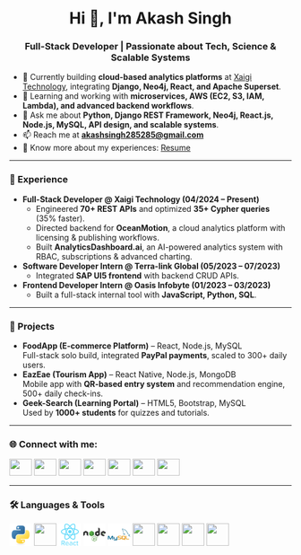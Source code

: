<h1 align="center">Hi 👋, I'm Akash Singh</h1>
<h3 align="center">Full-Stack Developer | Passionate about Tech, Science & Scalable Systems</h3>

- 🔭 Currently building **cloud-based analytics platforms** at [Xaigi Technology](https://xaigi.com), integrating **Django, Neo4j, React, and Apache Superset**.
- 🌱 Learning and working with **microservices, AWS (EC2, S3, IAM, Lambda), and advanced backend workflows**.
- 💬 Ask me about **Python, Django REST Framework, Neo4j, React.js, Node.js, MySQL, API design, and scalable systems**.
- 📫 Reach me at **akashsingh285285@gmail.com**
- 📄 Know more about my experiences: [Resume](https://drive.google.com/file/d/1zST2uN5fzpL1sxaqHJrWfrQDlHwewbRr/view?usp=share_link)

---

### 🚀 Experience
- **Full-Stack Developer @ Xaigi Technology (04/2024 – Present)**
  - Engineered **70+ REST APIs** and optimized **35+ Cypher queries** (35% faster).
  - Directed backend for **OceanMotion**, a cloud analytics platform with licensing & publishing workflows.
  - Built **AnalyticsDashboard.ai**, an AI-powered analytics system with RBAC, subscriptions & advanced charting.
- **Software Developer Intern @ Terra-link Global (05/2023 – 07/2023)**
  - Integrated **SAP UI5 frontend** with backend CRUD APIs.
- **Frontend Developer Intern @ Oasis Infobyte (01/2023 – 03/2023)**
  - Built a full-stack internal tool with **JavaScript, Python, SQL**.

---

### 📌 Projects
- **FoodApp (E-commerce Platform)** – React, Node.js, MySQL  
  Full-stack solo build, integrated **PayPal payments**, scaled to 300+ daily users.
- **EazEae (Tourism App)** – React Native, Node.js, MongoDB  
  Mobile app with **QR-based entry system** and recommendation engine, 500+ daily check-ins.
- **Geek-Search (Learning Portal)** – HTML5, Bootstrap, MySQL  
  Used by **1000+ students** for quizzes and tutorials.

---

### 🌐 Connect with me:
<p align="left">
<a href="https://twitter.com/akash_dilkash" target="blank"><img src="https://raw.githubusercontent.com/rahuldkjain/github-profile-readme-generator/master/src/images/icons/Social/twitter.svg" height="30" width="40" /></a>
<a href="https://linkedin.com/in/akash-singh-aa0b601a3" target="blank"><img src="https://raw.githubusercontent.com/rahuldkjain/github-profile-readme-generator/master/src/images/icons/Social/linked-in-alt.svg" height="30" width="40" /></a>
<a href="https://stackoverflow.com/users/21962478/akash-singh" target="blank"><img src="https://raw.githubusercontent.com/rahuldkjain/github-profile-readme-generator/master/src/images/icons/Social/stack-overflow.svg" height="30" width="40" /></a>
<a href="https://instagram.com/akash_dilkash" target="blank"><img src="https://raw.githubusercontent.com/rahuldkjain/github-profile-readme-generator/master/src/images/icons/Social/instagram.svg" height="30" width="40" /></a>
<a href="https://www.hackerrank.com/akashsingh285285" target="blank"><img src="https://raw.githubusercontent.com/rahuldkjain/github-profile-readme-generator/master/src/images/icons/Social/hackerrank.svg" height="30" width="40" /></a>
<a href="https://leetcode.com/akashsingh2002" target="blank"><img src="https://raw.githubusercontent.com/rahuldkjain/github-profile-readme-generator/master/src/images/icons/Social/leet-code.svg" height="30" width="40" /></a>
<a href="https://auth.geeksforgeeks.org/user/akashsingh285285/practice" target="blank"><img src="https://raw.githubusercontent.com/rahuldkjain/github-profile-readme-generator/master/src/images/icons/Social/geeks-for-geeks.svg" height="30" width="40" /></a>
</p>

---

### 🛠️ Languages & Tools
<p align="left">
<a href="https://www.python.org"><img src="https://raw.githubusercontent.com/devicons/devicon/master/icons/python/python-original.svg" width="40" height="40"/></a>
<a href="https://www.djangoproject.com/"><img src="https://static.djangoproject.com/img/logos/django-logo-positive.svg" width="40" height="40"/></a>
<a href="https://reactjs.org/"><img src="https://raw.githubusercontent.com/devicons/devicon/master/icons/react/react-original-wordmark.svg" width="40" height="40"/></a>
<a href="https://nodejs.org/"><img src="https://raw.githubusercontent.com/devicons/devicon/master/icons/nodejs/nodejs-original-wordmark.svg" width="40" height="40"/></a>
<a href="https://www.mysql.com/"><img src="https://raw.githubusercontent.com/devicons/devicon/master/icons/mysql/mysql-original-wordmark.svg" width="40" height="40"/></a>
<a href="https://neo4j.com/"><img src="https://upload.wikimedia.org/wikipedia/commons/8/8a/Neo4j-logo_color.png" width="40" height="40"/></a>
<a href="https://www.postman.com/"><img src="https://www.vectorlogo.zone/logos/getpostman/getpostman-icon.svg" width="40" height="40"/></a>
<a href="https://git-scm.com/"><img src="https://www.vectorlogo.zone/logos/git-scm/git-scm-icon.svg" width="40" height="40"/></a>
<a href="https://aws.amazon.com/"><img src="https://www.vectorlogo.zone/logos/amazon_aws/amazon_aws-icon.svg" width="40" height="40"/></a>
</p>
